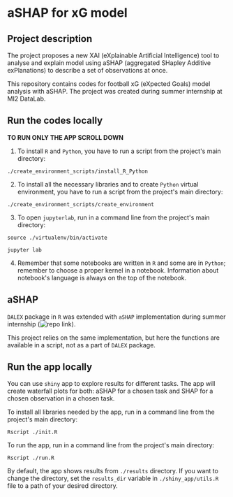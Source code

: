 # aSHAP for xG model

## Project description

The project proposes a new XAI (eXplainable Artificial Intelligence) tool to analyse and explain model using aSHAP (aggregated SHapley Additive exPlanations) to describe a set of observations at once.

This repository contains codes for football xG (eXpected Goals) model analysis with aSHAP. The project was created during summer internship at MI2 DataLab.

## Run the codes locally

**TO RUN ONLY THE APP SCROLL DOWN**

1. To install `R` and `Python`, you have to run a script from the project's main directory: 
```console
./create_environment_scripts/install_R_Python
```
2. To install all the necessary libraries and to create `Python` virtual environment, you have to run a script from the project's main directory:
```console
./create_environment_scripts/create_environment
```
3. To open `jupyterlab`, run in a command line from the project's main directory:

```console
source ./virtualenv/bin/activate

jupyter lab
```
4. Remember that some notebooks are written in `R` and some are in `Python`; remember to choose a proper kernel in a notebook. Information about notebook's language is always on the top of the notebook.

## aSHAP

`DALEX` package in `R` was extended with `aSHAP` implementation during summer internship (![repo link](https://github.com/ModelOriented/DALEX/commit/9643f29c26668ec7e790a56b5d78da6838d248b6)).

This project relies on the same implementation, but here the functions are available in a script, not as a part of `DALEX` package.

## Run the app locally

You can use `shiny` app to explore results for different tasks. The app will create waterfall plots for both: aSHAP for a chosen task and SHAP for a chosen observation in a chosen task.

To install all libraries needed by the app, run in a command line from the project's main directory:
```console
Rscript ./init.R
```

To run the app, run in a command line from the project's main directory:

```console
Rscript ./run.R 
```

By default, the app shows results from `./results` directory. If you want to change the directory, set the `results_dir` variable in `./shiny_app/utils.R` file to a path of your desired directory.

